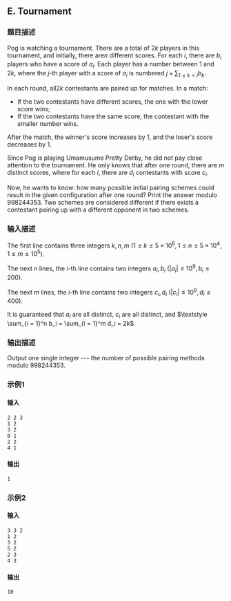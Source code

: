 ## E. Tournament

### 题目描述

Pog is watching a tournament. There are a total of $\textstyle 2k$ players in this tournament,
and initially, there are$\textstyle n$ different scores. For each $\textstyle i$,
there are $\textstyle b_i$ players who have a
score of $\textstyle a_i$. Each player has a
number between $\textstyle 1$ and $\textstyle 2k$, where the $\textstyle j$-th player with a score of $\textstyle a_i$ is numbered $\textstyle j + \sum_{1 \leq k < i} b_k$.

In each round, all$\textstyle 2k$ contestants are paired up for matches. In a match:
- If the two contestants have different scores, the one with the lower
    score wins;
- If the two contestants have the same score, the contestant with the
    smaller number wins.

After the match, the winner's score increases by $\textstyle 1$, and the loser's score
decreases by $\textstyle 1$.

Since Pog is playing Umamusume Pretty Derby, he did not pay close
attention to the tournament. He only knows that after one round, there
are $\textstyle m$ distinct scores, where for
each $\textstyle i$, there are $\textstyle d_i$ contestants with score $\textstyle c_i$.

Now, he wants to know: how many possible initial pairing schemes could
result in the given configuration after one round? Print the answer
modulo $\textstyle 998244353$. Two schemes
are considered different if there exists a contestant pairing up with a
different opponent in two schemes.

### 输入描述

The first line contains three integers $\textstyle k, n, m ~ (1 \le k \le 5 \times 10^6, 1 \leq n \le 5 \times 10^4, 1\leq m \le 10^5)$.

The next $\textstyle n$ lines, the $\textstyle i$-th line contains two integers $\textstyle a_i, b_i~(|a_i| \le 10^9, b_i \le 200)$.

The next $\textstyle m$ lines, the $\textstyle i$-th line contains two integers $\textstyle c_i, d_i~(|c_i| \le 10^9, d_i \le 400)$.

It is guaranteed that $\textstyle a_i$ are
all distinct, $\textstyle c_i$ are all
distinct, and $\textstyle \sum_{i = 1}^n b_i = \sum_{i = 1}^m d_i = 2k$.

### 输出描述

Output one single integer --- the number of possible pairing methods
modulo $\textstyle 998244353$.

### 示例1

#### 输入

```plain
2 2 3
1 2
3 2
0 1
2 2
4 1
```

#### 输出

```plain
1
```

### 示例2

#### 输入

```plain
3 3 2
1 2
3 2
5 2
2 3
4 3
```

#### 输出

```plain
10
```

